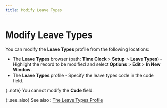 ```yaml
---
title: Modify Leave Types
---
```


# Modify Leave Types


You can modify the **Leave Types**  profile from the following locations:

- The **Leave 
 Types** browser (path: **Time Clock**  > **Setup** > **Leave 
 Types**) - Highlight the record to be modified and select **Options**  > **Edit** > **In 
 New Window**.
- The **Leave 
 Types** profile - Specify the leave types code in the code field.



{:.note}
You cannot modify the **Code**  field.


{:.see_also}
See also
: [The Leave  Types Profile]({{site.tc_baseurl}}/employees/leave-management/leave-types/the_leave_types_profile.html)
